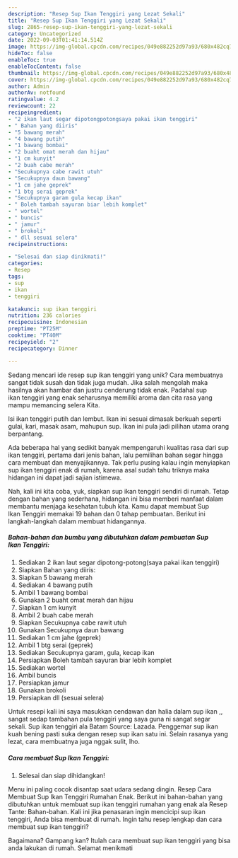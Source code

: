 ```yaml
---
description: "Resep Sup Ikan Tenggiri yang Lezat Sekali"
title: "Resep Sup Ikan Tenggiri yang Lezat Sekali"
slug: 2865-resep-sup-ikan-tenggiri-yang-lezat-sekali
category: Uncategorized
date: 2022-09-03T01:41:14.514Z
image: https://img-global.cpcdn.com/recipes/049e882252d97a93/680x482cq70/sup-ikan-tenggiri-foto-resep-utama.jpg
hideToc: false
enableToc: true
enableTocContent: false
thumbnail: https://img-global.cpcdn.com/recipes/049e882252d97a93/680x482cq70/sup-ikan-tenggiri-foto-resep-utama.jpg
cover: https://img-global.cpcdn.com/recipes/049e882252d97a93/680x482cq70/sup-ikan-tenggiri-foto-resep-utama.jpg
author: Admin
authorAv: notfound
ratingvalue: 4.2
reviewcount: 22
recipeingredient:
- "2 ikan laut segar dipotongpotongsaya pakai ikan tenggiri"
- " Bahan yang diiris"
- "5 bawang merah"
- "4 bawang putih"
- "1 bawang bombai"
- "2 buaht omat merah dan hijau"
- "1 cm kunyit"
- "2 buah cabe merah"
- "Secukupnya cabe rawit utuh"
- "Secukupnya daun bawang"
- "1 cm jahe geprek"
- "1 btg serai geprek"
- "Secukupnya garam gula kecap ikan"
- " Boleh tambah sayuran biar lebih komplet"
- " wortel"
- " buncis"
- " jamur"
- " brokoli"
- " dll sesuai selera"
recipeinstructions:

- "Selesai dan siap dinikmati!"
categories:
- Resep
tags:
- sup
- ikan
- tenggiri

katakunci: sup ikan tenggiri 
nutrition: 236 calories
recipecuisine: Indonesian
preptime: "PT25M"
cooktime: "PT40M"
recipeyield: "2"
recipecategory: Dinner

---
```





Sedang mencari ide resep sup ikan tenggiri yang unik? Cara membuatnya sangat tidak susah dan tidak juga mudah. Jika salah mengolah maka hasilnya akan hambar dan justru cenderung tidak enak. Padahal sup ikan tenggiri yang enak seharusnya memiliki aroma dan cita rasa yang mampu memancing selera Kita.





Isi ikan tenggiri putih dan lembut. Ikan ini sesuai dimasak berkuah seperti gulai, kari, masak asam, mahupun sup. Ikan ini pula jadi pilihan utama orang berpantang.

Ada beberapa hal yang sedikit banyak mempengaruhi kualitas rasa dari sup ikan tenggiri, pertama dari jenis bahan, lalu pemilihan bahan segar hingga cara membuat dan menyajikannya. Tak perlu pusing kalau ingin menyiapkan sup ikan tenggiri enak di rumah, karena asal sudah tahu triknya maka hidangan ini dapat jadi sajian istimewa.






Nah, kali ini kita coba, yuk, siapkan sup ikan tenggiri sendiri di rumah. Tetap dengan bahan yang sederhana, hidangan ini bisa memberi manfaat dalam membantu menjaga kesehatan tubuh kita. Kamu dapat membuat Sup Ikan Tenggiri memakai 19 bahan dan 0 tahap pembuatan. Berikut ini langkah-langkah dalam membuat hidangannya.

<!--inarticleads1-->

##### Bahan-bahan dan bumbu yang dibutuhkan dalam pembuatan Sup Ikan Tenggiri:

1. Sediakan 2 ikan laut segar dipotong-potong(saya pakai ikan tenggiri)
1. Siapkan  Bahan yang diiris:
1. Siapkan 5 bawang merah
1. Sediakan 4 bawang putih
1. Ambil 1 bawang bombai
1. Gunakan 2 buaht omat merah dan hijau
1. Siapkan 1 cm kunyit
1. Ambil 2 buah cabe merah
1. Siapkan Secukupnya cabe rawit utuh
1. Gunakan Secukupnya daun bawang
1. Sediakan 1 cm jahe (geprek)
1. Ambil 1 btg serai (geprek)
1. Sediakan Secukupnya garam, gula, kecap ikan
1. Persiapkan  Boleh tambah sayuran biar lebih komplet
1. Sediakan  wortel
1. Ambil  buncis
1. Persiapkan  jamur
1. Gunakan  brokoli
1. Persiapkan  dll (sesuai selera)


Untuk resepi kali ini saya masukkan cendawan dan halia dalam sup ikan ,, sangat sedap tambahan pula tenggiri yang saya guna ni sangat segar sekali. Sup ikan tenggiri ala Batam Source: Lazada. Penggemar sup ikan kuah bening pasti suka dengan resep sup ikan satu ini. Selain rasanya yang lezat, cara membuatnya juga nggak sulit, lho. 

<!--inarticleads2-->

##### Cara membuat Sup Ikan Tenggiri:


1. Selesai dan siap dihidangkan!

Menu ini paling cocok disantap saat udara sedang dingin. Resep Cara Membuat Sup Ikan Tenggiri Rumahan Enak. Berikut ini bahan-bahan yang dibutuhkan untuk membuat sup ikan tenggiri rumahan yang enak ala Resep Tante: Bahan-bahan. Kali ini jika penasaran ingin mencicipi sup ikan tenggiri, Anda bisa membuat di rumah. Ingin tahu resep lengkap dan cara membuat sup ikan tenggiri? 

Bagaimana? Gampang kan? Itulah cara membuat sup ikan tenggiri yang bisa anda lakukan di rumah. Selamat menikmati
